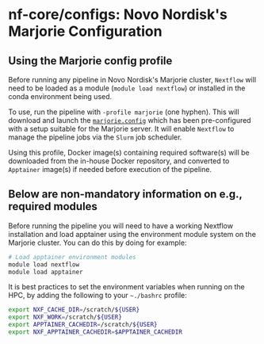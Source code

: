 # nf-core/configs: Novo Nordisk's Marjorie Configuration

## Using the Marjorie config profile

Before running any pipeline in Novo Nordisk's Marjorie cluster, `Nextflow` will need to be loaded as a module (`module load nextflow`) or installed in the conda environment being used.

To use, run the pipeline with `-profile marjorie` (one hyphen).
This will download and launch the [`marjorie.config`](../conf/marjorie.config) which has been pre-configured with a setup suitable for the Marjorie server.
It will enable `Nextflow` to manage the pipeline jobs via the `Slurm` job scheduler.

Using this profile, Docker image(s) containing required software(s) will be downloaded from the in-house Docker repository, and converted to `Apptainer` image(s) if needed before execution of the pipeline.

## Below are non-mandatory information on e.g., required modules

Before running the pipeline you will need to have a working Nextflow installation and load apptainer using the environment module system on the Marjorie cluster. You can do this by doing for example:

```bash
# Load apptainer environment modules
module load nextflow
module load apptainer
```

It is best practices to set the environment variables when running on the HPC, by adding the following to your `~./bashrc` profile:

```bash
export NXF_CACHE_DIR=/scratch/${USER}
export NXF_WORK=/scratch/${USER}
export APPTAINER_CACHEDIR=/scratch/${USER}
export NXF_APPTAINER_CACHEDIR=$APPTAINER_CACHEDIR
```
